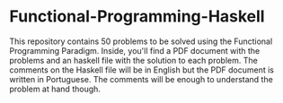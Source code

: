 # Functional-Programming-Haskell

This repository contains 50 problems to be solved using the Functional Programming Paradigm.
Inside, you'll find a PDF document with the problems and an haskell file with the solution to each problem.
The comments on the Haskell file will be in English but the PDF document is written in Portuguese. The comments will be enough to understand the problem at hand though.
